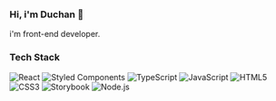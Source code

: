 ### Hi, i'm Duchan 👋
i'm front-end developer.

<div align=left>
	<h3>Tech Stack</h3>
	
  ![React](https://img.shields.io/badge/React-343942?style=flat-square&logo=React&logoColor=61DAFB)
  ![Styled Components](https://img.shields.io/badge/Styled%20Components-343942?style=flat-square&logo=Styled%20Components&logoColor=DB7093)
  ![TypeScript](https://img.shields.io/badge/TypeScript-343942?style=flat-square&logo=TypeScript&logoColor=3178C6)
  ![JavaScript](https://img.shields.io/badge/JavaScript-343942?style=flat-square&logo=JavaScript&logoColor=F7DF1E)
  ![HTML5](https://img.shields.io/badge/HTML5-343942?style=flat-square&logo=HTML5&logoColor=E34F26)
  ![CSS3](https://img.shields.io/badge/CSS3-343942?style=flat-square&logo=CSS3&logoColor=1572B6)
  ![Storybook](https://img.shields.io/badge/Storybook-343942?style=flat-square&logo=Storybook&logoColor=FF4785)
  ![Node.js](https://img.shields.io/badge/Node.js-343942?style=flat-square&logo=Node.js&logoColor=339933)
</div>
